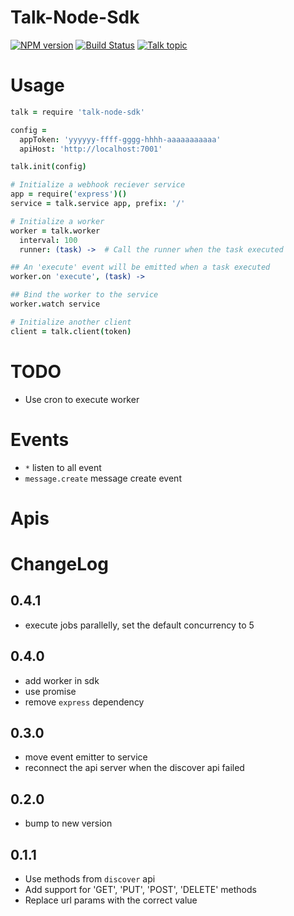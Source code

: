 Talk-Node-Sdk
======

[![NPM version][npm-image]][npm-url]
[![Build Status][travis-image]][travis-url]
[![Talk topic][talk-image]][talk-url]

# Usage

```coffeescript
talk = require 'talk-node-sdk'

config =
  appToken: 'yyyyyy-ffff-gggg-hhhh-aaaaaaaaaaa'
  apiHost: 'http://localhost:7001'

talk.init(config)

# Initialize a webhook reciever service
app = require('express')()
service = talk.service app, prefix: '/'

# Initialize a worker
worker = talk.worker
  interval: 100
  runner: (task) ->  # Call the runner when the task executed

## An 'execute' event will be emitted when a task executed
worker.on 'execute', (task) ->

## Bind the worker to the service
worker.watch service

# Initialize another client
client = talk.client(token)

```

# TODO
- Use cron to execute worker

# Events

- `*` listen to all event
- `message.create` message create event

# Apis

# ChangeLog

## 0.4.1
- execute jobs parallelly, set the default concurrency to 5

## 0.4.0
- add worker in sdk
- use promise
- remove `express` dependency

## 0.3.0
- move event emitter to service
- reconnect the api server when the discover api failed

## 0.2.0

- bump to new version

## 0.1.1

- Use methods from `discover` api
- Add support for 'GET', 'PUT', 'POST', 'DELETE' methods
- Replace url params with the correct value

[npm-url]: https://npmjs.org/package/talk-node-sdk
[npm-image]: http://img.shields.io/npm/v/talk-node-sdk.svg

[travis-url]: https://travis-ci.org/teambition/talk-node-sdk
[travis-image]: http://img.shields.io/travis/teambition/talk-node-sdk.svg

[talk-url]: https://guest.talk.ai/rooms/9c81ff703b
[talk-image]: https://img.shields.io/talk/t/9c81ff703b.svg
